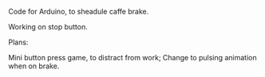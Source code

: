 Code for Arduino, to sheadule caffe brake.

Working on stop button.

Plans:

Mini button press game, to distract from work;
Change to pulsing animation when on brake.

